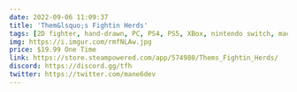 ```yaml
---
date: 2022-09-06 11:09:37
title: 'Them&lsquo;s Fightin Herds'
tags: [2D fighter, hand-drawn, PC, PS4, PS5, XBox, nintendo switch, macOS, linux, rollback netcode]
img: https://i.imgur.com/rmfNLAw.jpg
price: $19.99 One Time
link: https://store.steampowered.com/app/574980/Thems_Fightin_Herds/
discord: https://discord.gg/tfh
twitter: https://twitter.com/mane6dev
---
```


